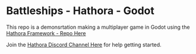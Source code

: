 # Battleships - Hathora - Godot

This repo is a demonsrtation making a multiplayer game in Godot using the [Hathora Framework - Repo Here](https://github.com/hathora/hathora)

Join the [Hathora Discord Channel Here](https://discord.gg/zzpyNp5RBH) for help getting started.
